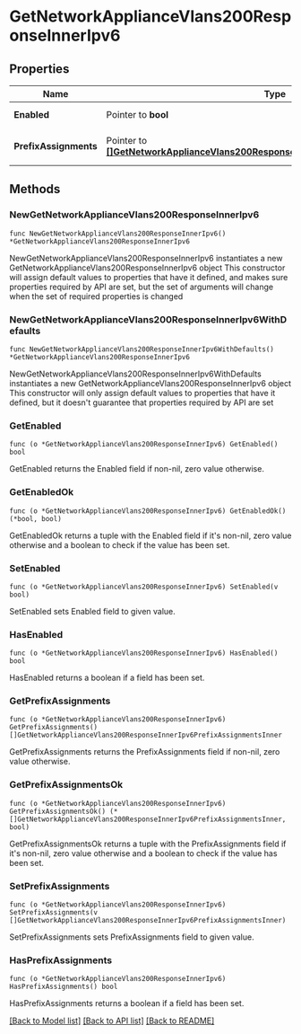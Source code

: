 # GetNetworkApplianceVlans200ResponseInnerIpv6

## Properties

Name | Type | Description | Notes
------------ | ------------- | ------------- | -------------
**Enabled** | Pointer to **bool** | Enable IPv6 on VLAN | [optional] 
**PrefixAssignments** | Pointer to [**[]GetNetworkApplianceVlans200ResponseInnerIpv6PrefixAssignmentsInner**](GetNetworkApplianceVlans200ResponseInnerIpv6PrefixAssignmentsInner.md) | Prefix assignments on the VLAN | [optional] 

## Methods

### NewGetNetworkApplianceVlans200ResponseInnerIpv6

`func NewGetNetworkApplianceVlans200ResponseInnerIpv6() *GetNetworkApplianceVlans200ResponseInnerIpv6`

NewGetNetworkApplianceVlans200ResponseInnerIpv6 instantiates a new GetNetworkApplianceVlans200ResponseInnerIpv6 object
This constructor will assign default values to properties that have it defined,
and makes sure properties required by API are set, but the set of arguments
will change when the set of required properties is changed

### NewGetNetworkApplianceVlans200ResponseInnerIpv6WithDefaults

`func NewGetNetworkApplianceVlans200ResponseInnerIpv6WithDefaults() *GetNetworkApplianceVlans200ResponseInnerIpv6`

NewGetNetworkApplianceVlans200ResponseInnerIpv6WithDefaults instantiates a new GetNetworkApplianceVlans200ResponseInnerIpv6 object
This constructor will only assign default values to properties that have it defined,
but it doesn't guarantee that properties required by API are set

### GetEnabled

`func (o *GetNetworkApplianceVlans200ResponseInnerIpv6) GetEnabled() bool`

GetEnabled returns the Enabled field if non-nil, zero value otherwise.

### GetEnabledOk

`func (o *GetNetworkApplianceVlans200ResponseInnerIpv6) GetEnabledOk() (*bool, bool)`

GetEnabledOk returns a tuple with the Enabled field if it's non-nil, zero value otherwise
and a boolean to check if the value has been set.

### SetEnabled

`func (o *GetNetworkApplianceVlans200ResponseInnerIpv6) SetEnabled(v bool)`

SetEnabled sets Enabled field to given value.

### HasEnabled

`func (o *GetNetworkApplianceVlans200ResponseInnerIpv6) HasEnabled() bool`

HasEnabled returns a boolean if a field has been set.

### GetPrefixAssignments

`func (o *GetNetworkApplianceVlans200ResponseInnerIpv6) GetPrefixAssignments() []GetNetworkApplianceVlans200ResponseInnerIpv6PrefixAssignmentsInner`

GetPrefixAssignments returns the PrefixAssignments field if non-nil, zero value otherwise.

### GetPrefixAssignmentsOk

`func (o *GetNetworkApplianceVlans200ResponseInnerIpv6) GetPrefixAssignmentsOk() (*[]GetNetworkApplianceVlans200ResponseInnerIpv6PrefixAssignmentsInner, bool)`

GetPrefixAssignmentsOk returns a tuple with the PrefixAssignments field if it's non-nil, zero value otherwise
and a boolean to check if the value has been set.

### SetPrefixAssignments

`func (o *GetNetworkApplianceVlans200ResponseInnerIpv6) SetPrefixAssignments(v []GetNetworkApplianceVlans200ResponseInnerIpv6PrefixAssignmentsInner)`

SetPrefixAssignments sets PrefixAssignments field to given value.

### HasPrefixAssignments

`func (o *GetNetworkApplianceVlans200ResponseInnerIpv6) HasPrefixAssignments() bool`

HasPrefixAssignments returns a boolean if a field has been set.


[[Back to Model list]](../README.md#documentation-for-models) [[Back to API list]](../README.md#documentation-for-api-endpoints) [[Back to README]](../README.md)


